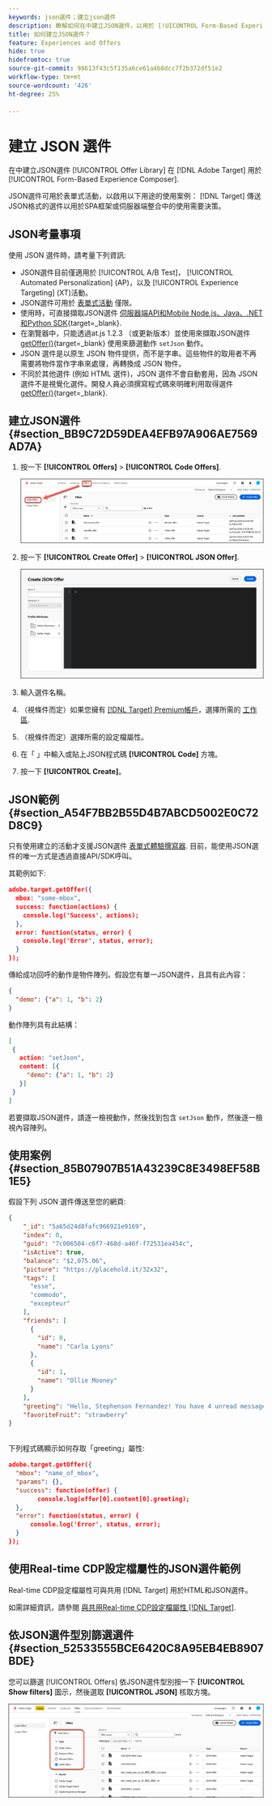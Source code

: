 ```yaml
---
keywords: json選件；建立json選件
description: 瞭解如何在中建立JSON選件，以用於 [!UICONTROL Form-Based Experience Composer].
title: 如何建立JSON選件？
feature: Experiences and Offers
hide: true
hidefromtoc: true
source-git-commit: 98613f43c5f135a6ce61a4b8dcc7f2b372df51e2
workflow-type: tm+mt
source-wordcount: '426'
ht-degree: 25%

---
```


# 建立 JSON 選件

在中建立JSON選件 [!UICONTROL Offer Library] 在 [!DNL Adobe Target] 用於 [!UICONTROL Form-Based Experience Composer].

JSON選件可用於表單式活動，以啟用以下用途的使用案例： [!DNL Target] 傳送JSON格式的選件以用於SPA框架或伺服器端整合中的使用需要決策。

## JSON考量事項

使用 JSON 選件時，請考量下列資訊:

* JSON選件目前僅適用於 [!UICONTROL A/B Test]， [!UICONTROL Automated Personalization] (AP)，以及 [!UICONTROL Experience Targeting] (XT)活動。
* JSON選件可用於 [表單式活動](/help/main/c-experiences/form-experience-composer.md) 僅限。
* 使用時，可直接擷取JSON選件 [伺服器端API和Mobile Node.js、Java、.NET和Python SDK](https://experienceleague.adobe.com/docs/target-dev/developer/server-side/server-side-overview.html){target=_blank}.
* 在瀏覽器中，只能透過at.js 1.2.3 （或更新版本）並使用來擷取JSON選件 [getOffer()](https://experienceleague.adobe.com/docs/target-dev/developer/client-side/at-js-implementation/functions-overview/adobe-target-getoffer.html){target=_blank} 使用來篩選動作 `setJson` 動作。
* JSON 選件是以原生 JSON 物件提供，而不是字串。這些物件的取用者不再需要將物件當作字串來處理，再轉換成 JSON 物件。
* 不同於其他選件 (例如 HTML 選件)，JSON 選件不會自動套用，因為 JSON 選件不是視覺化選件。開發人員必須撰寫程式碼來明確利用取得選件 [getOffer()](https://experienceleague.adobe.com/docs/target-dev/developer/client-side/at-js-implementation/functions-overview/adobe-target-getoffer.html){target=_blank}.

## 建立JSON選件 {#section_BB9C72D59DEA4EFB97A906AE7569AD7A}

1. 按一下 **[!UICONTROL Offers]** > **[!UICONTROL Code Offers]**.

   ![選件>代碼選件索引標籤](/help/main/c-experiences/c-manage-content/assets/code-offers-tab-new.png)

1. 按一下 **[!UICONTROL Create Offer]** > **[!UICONTROL JSON Offer]**.

   ![offer-json影像](assets/offer-json-new.png)

1. 輸入選件名稱。
1. （視條件而定）如果您擁有 [[!DNL Target] Premium帳戶](/help/main/c-intro/intro.md#premium)，選擇所需的 [工作區](/help/main/administrating-target/c-user-management/property-channel/property-channel.md#workspace).
1. （視條件而定）選擇所需的設定檔屬性。
1. 在「 」中輸入或貼上JSON程式碼 **[!UICONTROL Code]** 方塊。
1. 按一下 **[!UICONTROL Create]**。

## JSON範例 {#section_A54F7BB2B55D4B7ABCD5002E0C72D8C9}

只有使用建立的活動才支援JSON選件 [表單式體驗撰寫器](/help/main/c-experiences/form-experience-composer.md). 目前，能使用JSON選件的唯一方式是透過直接API/SDK呼叫。

其範例如下:

```json
adobe.target.getOffer({ 
  mbox: "some-mbox", 
  success: function(actions) { 
    console.log('Success', actions); 
  }, 
  error: function(status, error) { 
    console.log('Error', status, error); 
  } 
});
```

傳給成功回呼的動作是物件陣列。假設您有單一JSON選件，且具有此內容：

```json
{ 
  "demo": {"a": 1, "b": 2} 
}
```

動作陣列具有此結構：

```json
[ 
 { 
   action: "setJson", 
   content: [{ 
     "demo": {"a": 1, "b": 2} 
   }] 
 }  
]
```

若要擷取JSON選件，請逐一檢視動作，然後找到包含 `setJson` 動作，然後逐一檢視內容陣列。

## 使用案例 {#section_85B07907B51A43239C8E3498EF58B1E5}

假設下列 JSON 選件傳送至您的網頁:

```json
{ 
    "_id": "5a65d24d8fafc966921e9169", 
    "index": 0, 
    "guid": "7c006504-c6f7-468d-a46f-f72531ea454c", 
    "isActive": true, 
    "balance": "$2,075.06", 
    "picture": "https://placehold.it/32x32", 
    "tags": [ 
      "esse", 
      "commodo", 
      "excepteur"
    ], 
    "friends": [ 
      { 
        "id": 0, 
        "name": "Carla Lyons" 
      }, 
      { 
        "id": 1, 
        "name": "Ollie Mooney" 
      } 
    ], 
    "greeting": "Hello, Stephenson Fernandez! You have 4 unread messages.", 
    "favoriteFruit": "strawberry" 
} 
  
```

下列程式碼顯示如何存取「greeting」屬性:

```json
adobe.target.getOffer({   
  "mbox": "name_of_mbox", 
  "params": {}, 
  "success": function(offer) {           
        console.log(offer[0].content[0].greeting); 
  },   
  "error": function(status, error) {           
      console.log('Error', status, error); 
  } 
});
```

## 使用Real-time CDP設定檔屬性的JSON選件範例

Real-time CDP設定檔屬性可與共用 [!DNL Target] 用於HTML和JSON選件。

如需詳細資訊，請參閱 [與共用Real-time CDP設定檔屬性 [!DNL Target]](/help/main/c-integrating-target-with-mac/integrating-with-rtcdp.md#rtcdp-profile-attributes).

## 依JSON選件型別篩選選件 {#section_52533555BCE6420C8A95EB4EB8907BDE}

您可以篩選 [!UICONTROL Offers] 依JSON選件型別按一下 **[!UICONTROL Show filters]** 圖示，然後選取 **[!UICONTROL JSON]** 核取方塊。

![offer-json-filter影像](assets/offer-json-filter-new.png)